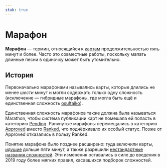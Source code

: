 ```yaml
---
stub: true
---
```


# Марафон

**Марафон** — термин, относящийся к [картам](/wiki/Beatmap) продолжительностью пять минут и более. Часто это совместные работы, поскольку мапать длинные песни в одиночку может быть утомительно.

## История

Первоначально марафонами назывались карты, которые длились не менее *шести* минут и могли содержать только одну сложность (исключение — гибридные марафоны, где могла быть ещё и единственная сложность [osu!taiko](/wiki/Game_mode/osu!taiko)).

Единственная сложность марафонов также должна была называться Marathon, чтобы система публикации карт не помешала ей попасть в категорию [Pending](/wiki/Beatmap/Category#work-in-progress-и-pending). Ранкнутые марафоны перемещались в категорию [Approved](/wiki/Beatmap/Category#approved) вместо [Ranked](/wiki/Beatmap/Category#ranked), что подчёркивало их особый статус. Позже от Approved отказались в пользу Ranked.

Понятие марафона было позднее расширено: туда включили карты, [идущие](/wiki/Gameplay/Drain_time) дольше пяти минут, а также разрешили [нестандартные названия сложностей](/wiki/Ranking_Criteria/Difficulty_naming). Эти изменения оставались в силе до введения в 2019 году более мягких правил, касавшихся подборок сложностей.
